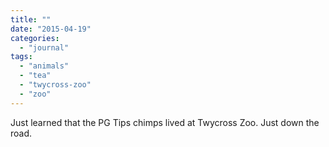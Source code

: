 ```yaml
---
title: ""
date: "2015-04-19"
categories: 
  - "journal"
tags: 
  - "animals"
  - "tea"
  - "twycross-zoo"
  - "zoo"
---
```


Just learned that the PG Tips chimps lived at Twycross Zoo. Just down the road.
